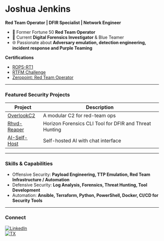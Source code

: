 # Joshua Jenkins

**Red Team Operator | DFIR Specialist | Network Engineer**

- 🔴 Former Fortune 50 **Red Team Operator**  
- 🔵 Current **Digital Forensics Investigator** & Blue Teamer
- 🌐 Passionate about **Adversary emulation, detection engineering, incident response and Purple Teaming**

**Certifications**
- [ROPS-RT1](https://www.credly.com/badges/1162511d-2959-4970-9478-18180b537455/public_url)
- [RTFM Challenge](https://www.credly.com/badges/26cc6643-e1bd-47bb-b534-5a08b8783fca/linked_in_profile)
- [Zeropoint: Red Team Operator](https://eu.badgr.com/public/assertions/QRz-xp88QRy-7rpLbZZacw)

---

###  Featured Security Projects

| Project | Description |
|---------|------------|
| [OverlookC2](https://github.com/cowardsplay/OverlookC2) | A modular C2 for red-team ops | 
| [Rhvd-Reaper](https://github.com/cowardsplay/Rhvd-Reaper) | Horizon Forensics CLI Tool for DFIR and Threat Hunting| 
| [AI-Self-Host](https://github.com/cowardsplay/AI-Self-Host) | Self-hosted AI with chat interface | 

---

###  Skills & Capabilities

- Offensive Security: **Payload Engineering, TTP Emulation, Red Team Infrastructure / Automation**
- Defensive Security: **Log Analysis, Forensics, Threat Hunting, Tool Development**
- Automation: **Ansible, Terraform, Python, PowerShell, Docker, CI/CD for Security Tools**

---

###  Connect

[![LinkedIn](https://img.shields.io/badge/LinkedIn-Connect-blue)](https://www.linkedin.com/in/joshuajenknis291/)  
[![TX](https://img.shields.io/badge/Twitter-Follow-1DA1F2)](https://x.com/cowardsplay)  
